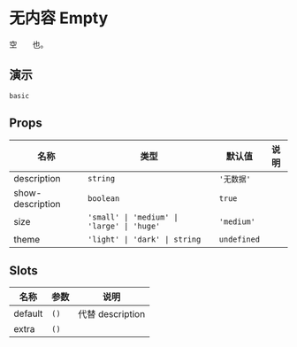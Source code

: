 # 无内容 Empty
空<span style="opacity: 0;">空如</span>也。
## 演示
```demo
basic
```
## Props
|名称|类型|默认值|说明|
|-|-|-|-|
|description|`string`|`'无数据'`||
|show-description|`boolean`|`true`||
|size|`'small' \| 'medium' \| 'large' \| 'huge'`|`'medium'`||
|theme|`'light' \| 'dark' \| string`|`undefined`||

## Slots
|名称|参数|说明|
|-|-|-|
|default|`()`|代替 description|
|extra|`()`||